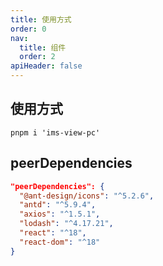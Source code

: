 ```yaml
---
title: 使用方式
order: 0
nav:
  title: 组件
  order: 2
apiHeader: false
---
```


## 使用方式

```shell
pnpm i 'ims-view-pc'
```

## peerDependencies

```JSON
"peerDependencies": {
  "@ant-design/icons": "^5.2.6",
  "antd": "^5.9.4",
  "axios": "^1.5.1",
  "lodash": "^4.17.21",
  "react": "^18",
  "react-dom": "^18"
}
```
